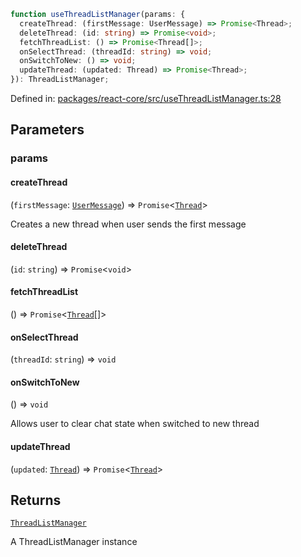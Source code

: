 ```ts
function useThreadListManager(params: {
  createThread: (firstMessage: UserMessage) => Promise<Thread>;
  deleteThread: (id: string) => Promise<void>;
  fetchThreadList: () => Promise<Thread[]>;
  onSelectThread: (threadId: string) => void;
  onSwitchToNew: () => void;
  updateThread: (updated: Thread) => Promise<Thread>;
}): ThreadListManager;
```

Defined in: [packages/react-core/src/useThreadListManager.ts:28](https://github.com/thesysdev/crayon/blob/808d53cdbf57dfd9386204060478ba44146d3921/js/packages/react-core/src/useThreadListManager.ts#L28)

## Parameters

### params

#### createThread

(`firstMessage`: [`UserMessage`](../type-aliases/UserMessage.md)) => `Promise`\<[`Thread`](../type-aliases/Thread.md)\>

Creates a new thread when user sends the first message

#### deleteThread

(`id`: `string`) => `Promise`\<`void`\>

#### fetchThreadList

() => `Promise`\<[`Thread`](../type-aliases/Thread.md)[]\>

#### onSelectThread

(`threadId`: `string`) => `void`

#### onSwitchToNew

() => `void`

Allows user to clear chat state when switched to new thread

#### updateThread

(`updated`: [`Thread`](../type-aliases/Thread.md)) => `Promise`\<[`Thread`](../type-aliases/Thread.md)\>

## Returns

[`ThreadListManager`](../type-aliases/ThreadListManager.md)

A ThreadListManager instance
